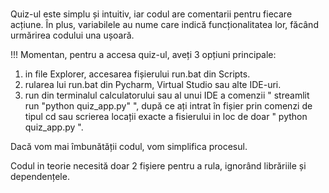 #
Quiz-ul este simplu și intuitiv, iar codul are comentarii pentru fiecare acțiune. În plus, variabilele au nume care indică funcționalitatea lor, făcând urmărirea codului una ușoară.

!!! Momentan, pentru a accesa quiz-ul, aveți 3 opțiuni principale:
1. in file Explorer, accesarea fișierului run.bat din Scripts.
2. rularea lui run.bat din Pycharm, Virtual Studio sau alte IDE-uri.
3. run din terminalul calculatorului sau al unui IDE a comenzii " streamlit run "python quiz_app.py" ", după ce ați intrat în fișier prin comenzi de tipul cd sau scrierea locații exacte a fisierului in loc de doar " python quiz_app.py ".

Dacă vom mai îmbunătății codul, vom simplifica procesul.

Codul in teorie necesită doar 2 fișiere pentru a rula, ignorând librăriile și dependențele.
